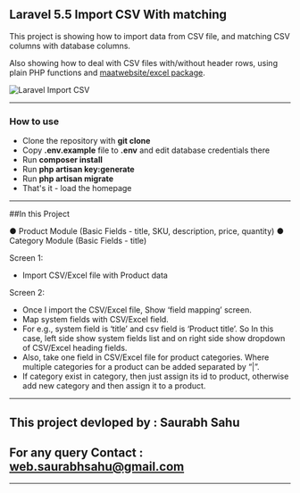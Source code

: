 ## Laravel 5.5 Import CSV With matching

This project is showing how to import data from CSV file, and matching CSV columns with database columns.

Also showing how to deal with CSV files with/without header rows, using plain PHP functions and [maatwebsite/excel package](https://github.com/Maatwebsite/Laravel-Excel).

![Laravel Import CSV](https://res.cloudinary.com/srb/image/upload/v1545644959/field_mapping.png)

---

### How to use

- Clone the repository with __git clone__
- Copy __.env.example__ file to __.env__ and edit database credentials there
- Run __composer install__
- Run __php artisan key:generate__
- Run __php artisan migrate__
- That's it - load the homepage

---


##In this Project

● Product Module (Basic Fields - title, SKU, description, price, quantity)
● Category Module (Basic Fields - title)

Screen 1:
- Import CSV/Excel file with Product data

Screen 2:
- Once I import the CSV/Excel file, Show ‘field mapping’ screen.
- Map system fields with CSV/Excel field.
- For e.g., system field is ‘title’ and csv field is ‘Product title’. So In this case, left side show
system fields list and on right side show dropdown of CSV/Excel heading fields.
- Also, take one field in CSV/Excel file for product categories. Where multiple categories
for a product can be added separated by “|”.
- If category exist in category, then just assign its id to product, otherwise add new
category and then assign it to a product.

----------------
## This project devloped by : Saurabh Sahu
## For any query Contact : web.saurabhsahu@gmail.com
-----------------------------------------

